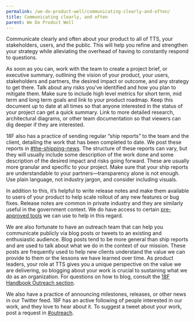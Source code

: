 ```yaml
---
permalink: /we-do-product-well/communicating-clearly-and-often/
title: Communicating clearly, and often
parent: We Do Product Well
---
```

Communicate clearly and often about your product to all of TTS, your stakeholders, users, and the public. This will help you refine and strengthen your strategy while alleviating the overhead of having to constantly respond to questions.

As soon as you can, work with the team to create a project brief, or executive summary, outlining the vision of your product, your users, stakeholders and partners, the desired impact or outcome, and any strategy to get there. Talk about any risks you’ve identified and how you plan to mitigate them. Make sure to include high level metrics for short term, mid term and long term goals and link to your product roadmap. Keep this document up to date at all times so that anyone interested in the status of your project can get a quick summary. Link to more detailed research, architectural diagrams, or other team documentation so that viewers can dig deeper if they are interested.

18F also has a practice of sending regular “ship reports” to the team and the client, detailing the work that has been completed to date. We post these reports in  <a href="https://gsa-tts.slack.com/messages/C4HGPF9QA/" target="_blank">#the-shipping-news</a>. The structure of these reports can vary, but they will usually include some description of the work done and some description of the desired impact and risks going forward. These are usually more granular and specific to your project. Make sure that your ship reports are understandable to your partners&mdash;transparency alone is not enough. Use plain language, not industry jargon, and consider including visuals. 

In addition to this, it’s helpful to write release notes and make them available to users of your product to help scale rollout of any new features or bug fixes. Release notes are common in private industry and they are similarly useful in the government context. We do have access to certain <a href="https://handbook.18f.gov/#tools" target="_blank">pre-approved tools</a> we can use to help in this regard.

We are also fortunate to have an outreach team that can help you communicate publicly via blog posts or tweets to an existing and enthusiastic audience. Blog posts tend to be more general than ship reports and are used to talk about what we do in the context of our mission. These posts are frequently used to help new clients understand the value we can provide to them or the lessons we have learned over time. As product leaders, your role at TTS gives you a unique perspective on the value we are delivering, so blogging about your work is crucial to sustaining what we do as an organization. For questions on how to blog, consult the <a href="https://handbook.18f.gov/outreach/#blog" target="_blank">18F Handbook Outreach section</a>. 

We also have a practice of announcing milestones, releases, or other news in our Twitter feed. 18F has an active following of people interested in our work, and they love to hear about it. To suggest a tweet about your work, post a request in <a href="https://gsa-tts.slack.com/messages/C03CPV8KK/" target="_blank">#outreach</a>.

